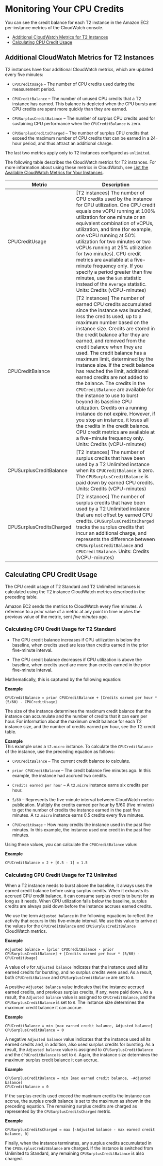 # Monitoring Your CPU Credits<a name="t2-instances-monitoring-cpu-credits"></a>

You can see the credit balance for each T2 instance in the Amazon EC2 per\-instance metrics of the CloudWatch console\.


+ [Additional CloudWatch Metrics for T2 Instances](#t2-cw-metrics)
+ [Calculating CPU Credit Usage](#t2-calculating-credit-use)

## Additional CloudWatch Metrics for T2 Instances<a name="t2-cw-metrics"></a>

T2 instances have four additional CloudWatch metrics, which are updated every five minutes:

+ `CPUCreditUsage` – The number of CPU credits used during the measurement period\.

+ `CPUCreditBalance` – The number of unused CPU credits that a T2 instance has earned\. This balance is depleted when the CPU bursts and CPU credits are spent more quickly than they are earned\.

+ `CPUSurplusCreditBalance` – The number of surplus CPU credits used for sustaining CPU performance when the `CPUCreditBalance` is zero\.

+ `CPUSurplusCreditsCharged` – The number of surplus CPU credits that exceed the maximum number of CPU credits that can be earned in a 24\-hour period, and thus attract an additional charge\.

The last two metrics apply only to T2 instances configured as `unlimited`\. 

The following table describes the CloudWatch metrics for T2 instances\. For more information about using these metrics in CloudWatch, see [List the Available CloudWatch Metrics for Your Instances](viewing_metrics_with_cloudwatch.md)\.


| Metric | Description | 
| --- | --- | 
| CPUCreditUsage |  \[T2 instances\] The number of CPU credits used by the instance for CPU utilization\. One CPU credit equals one vCPU running at 100% utilization for one minute or an equivalent combination of vCPUs, utilization, and time \(for example, one vCPU running at 50% utilization for two minutes or two vCPUs running at 25% utilization for two minutes\)\. CPU credit metrics are available at a five\-minute frequency only\. If you specify a period greater than five minutes, use the `Sum` statistic instead of the `Average` statistic\. Units: Credits \(vCPU\-minutes\)  | 
| CPUCreditBalance |  \[T2 instances\] The number of earned CPU credits accumulated since the instance was launched, less the credits used, up to a maximum number based on the instance size\. Credits are stored in the credit balance after they are earned, and removed from the credit balance when they are used\. The credit balance has a maximum limit, determined by the instance size\. If the credit balance has reached the limit, additional earned credits are not added to the balance\. The credits in the `CPUCreditBalance` are available for the instance to use to burst beyond its baseline CPU utilization\. Credits on a running instance do not expire\. However, if you stop an instance, it loses all the credits in the credit balance\. CPU credit metrics are available at a five\-minute frequency only\. Units: Credits \(vCPU\-minutes\)  | 
| CPUSurplusCreditBalance  |  \[T2 instances\] The number of surplus credits that have been used by a T2 Unlimited instance when its `CPUCreditBalance` is zero\. The `CPUSurplusCreditBalance` is paid down by earned CPU credits\. Units: Credits \(vCPU\-minutes\)   | 
| CPUSurplusCreditsCharged |  \[T2 instances\] The number of surplus credits that have been used by a T2 Unlimited instance that are not offset by earned CPU credits\. `CPUSurplusCreditsCharged` tracks the surplus credits that incur an additional charge, and represents the difference between `CPUSurplusCreditBalance` and `CPUCreditBalance`\. Units: Credits \(vCPU\-minutes\)   | 

## Calculating CPU Credit Usage<a name="t2-calculating-credit-use"></a>

The CPU credit usage of T2 Standard and T2 Unlimited instances is calculated using the T2 instance CloudWatch metrics described in the preceding table\. 

Amazon EC2 sends the metrics to CloudWatch every five minutes\. A reference to a *prior* value of a metric at any point in time implies the previous value of the metric, sent *five minutes ago*\.

### Calculating CPU Credit Usage for T2 Standard<a name="t2-std-calculation"></a>

+ The CPU credit balance increases if CPU utilization is below the baseline, when credits used are less than credits earned in the prior five\-minute interval\. 

+ The CPU credit balance decreases if CPU utilization is above the baseline, when credits used are more than credits earned in the prior five\-minute interval\. 

Mathematically, this is captured by the following equation:

**Example**  

```
CPUCreditBalance = prior CPUCreditBalance + [Credits earned per hour * (5/60) - CPUCreditUsage]
```

The size of the instance determines the maximum credit balance that the instance can accumulate and the number of credits that it can earn per hour\. For information about the maximum credit balance for each T2 instance size, and the number of credits earned per hour, see the T2 credit table\.

**Example**  
This example uses a `t2.micro` instance\. To calculate the `CPUCreditBalance` of the instance, use the preceding equation as follows:

+ `CPUCreditBalance` – The current credit balance to calculate\.

+ `prior CPUCreditBalance` – The credit balance five minutes ago\. In this example, the instance had accrued two credits\.

+ `Credits earned per hour` – A `t2.micro` instance earns six credits per hour\.

+ `5/60` – Represents the five\-minute interval between CloudWatch metric publication\. Multiply the credits earned per hour by 5/60 \(five minutes\) to get the number of credits the instance earned in the past five minutes\. A `t2.micro` instance earns 0\.5 credits every five minutes\.

+ `CPUCreditUsage` – How many credits the instance used in the past five minutes\. In this example, the instance used one credit in the past five minutes\.

Using these values, you can calculate the `CPUCreditBalance` value:

**Example**  

```
CPUCreditBalance = 2 + [0.5 - 1] = 1.5
```

### Calculating CPU Credit Usage for T2 Unlimited<a name="t2-unlimited-calculation"></a>

When a T2 instance needs to burst above the baseline, it always uses the earned credit balance before using surplus credits\. When it exhausts its accrued CPU credit balance, it can consume surplus credits to burst for as long as it needs\. When CPU utilization falls below the baseline, surplus credits are always paid down before the instance accrues earned credits\.

We use the term `Adjusted balance` in the following equations to reflect the activity that occurs in this five\-minute interval\. We use this value to arrive at the values for the `CPUCreditBalance` and `CPUSurplusCreditBalance` CloudWatch metrics\. 

**Example**  

```
Adjusted balance = [prior CPUCreditBalance - prior CPUSurplusCreditBalance] + [Credits earned per hour * (5/60) - CPUCreditUsage]
```

A value of `0` for `Adjusted balance` indicates that the instance used all its earned credits for bursting, and no surplus credits were used\. As a result, both `CPUCreditBalance` and `CPUSurplusCreditBalance` are set to `0`\.

A positive `Adjusted balance` value indicates that the instance accrued earned credits, and previous surplus credits, if any, were paid down\. As a result, the `Adjusted balance` value is assigned to `CPUCreditBalance`, and the `CPUSurplusCreditBalance` is set to `0`\. The instance size determines the maximum credit balance it can accrue\.

**Example**  

```
CPUCreditBalance = min [max earned credit balance, Adjusted balance]
CPUSurplusCreditBalance = 0
```

A negative `Adjusted balance` value indicates that the instance used all its earned credits and, in addition, also used surplus credits for bursting\. As a result, the `Adjusted balance` value is assigned to `CPUSurplusCreditBalance` and the `CPUCreditBalance` is set to `0`\. Again, the instance size determines the maximum surplus credit balance it can accrue\.

**Example**  

```
CPUSurplusCreditBalance = min [max earned credit balance, -Adjusted balance]
CPUCreditBalance = 0
```

If the surplus credits used exceed the maximum credits the instance can accrue, the surplus credit balance is set to the maximum as shown in the preceding equation\. The remaining surplus credits are charged as represented by the `CPUSurplusCreditsCharged` metric\.

**Example**  

```
CPUSurplusCreditsCharged = max [-Adjusted balance - max earned credit balance, 0]
```

Finally, when the instance terminates, any surplus credits accumulated in the `CPUSurplusCreditBalance` are charged\. If the instance is switched from Unlimited to Standard, any remaining `CPUSurplusCreditBalance` is also charged\.